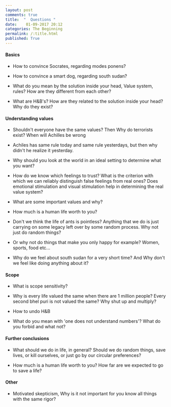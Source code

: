```yaml
---
layout: post
comments: true
title:  "  Questions "
date:    01-09-2017 20:12
categories: The Beginning
permalink: /:title.html
published: True
---
```


#### Basics

- How to convince Socrates, regarding modes ponens?

- How to convince a smart dog, regarding south sudan?

- What do you mean by the solution inside your head, Value system, rules? How are they different from each other?

- What are H&B's? How are they related to the solution inside your head? Why do they exist?


#### Understanding values

- Shouldn't everyone have the same values? Then Why do terrorists exist? When will Achilles be wrong

- Achiles has same rule today and same rule yesterdays, but then why didn't he realize it yesterday. 

- Why should you look at the world in an ideal setting to determine what you want?

- How do we know which feelings to trust? What is the criterion with which we can reliably distinguish false feelings from real ones? Does emotional stimulation and visual stimulation help in determining the real value system?

- What are some important values and why?

- How much is a human life worth to you?

- Don't we think the life of ants is pointless? Anything that we do is just carrying on some legacy left over by some random process. Why not just do random things?

- Or why not do things that make you only happy for example? Women, sports, food etc...

- Why do we feel about south sudan for a very short time? And Why don't we feel like doing anything about it?

#### Scope

- What is scope sensitivity?

- Why is every life valued the same when there are 1 million people? Every second bhel puri is not valued the same? Why shut up and multiply?

- How to undo H&B

- What do you mean with 'one does not understand numbers'? What do you forbid and what not?

#### Further conclusions

- What should we do in life, in general? Should we do random things, save lives, or kill ourselves, or just go by our circular preferences?

- How much is a human life worth to you? How far are we expected to go to save a life?

#### Other

- Motivated skepticism, Why is it not important for you know all things with the same rigor?
